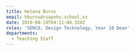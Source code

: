 ```yaml
---
title: Helena Burns
email: hburns@ruapehu.school.nz
date: 2019-08-10T04:11:04.328Z
roles: 'SENCO, Design Technology, Year 10 Dean'
departments:
  - Teaching Staff
---
```


